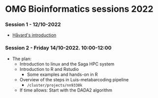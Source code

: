 # OMG Bioinformatics sessions 2022
### Session 1 - 12/10-2022
 - [Håvard's introduction](lectures/bioinfo_OMG.pdf)


### Session 2 - Friday 14/10-2022. 10:00-12:00
- The plan:
  - Introduction to linux and the Saga HPC system
  - Introduction to R and Rstudio
    - Some examples and hands-on in R
  - Overview of the steps in Luis-metabarcoding pipeline
    - ```/cluster/projects/nn9338k```
  - If time allows: Start with the DADA2 algorithm 